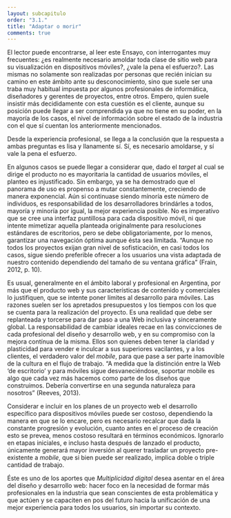 ```yaml
---
layout: subcapitulo
order: "3.1."
title: "Adaptar o morir"
comments: true
---
```


El lector puede encontrarse, al leer este Ensayo, con interrogantes muy frecuentes: ¿es realmente necesario amoldar toda clase de sitio web para su visualización en dispositivos móviles?, ¿vale la pena el esfuerzo?. Las mismas no solamente son realizadas por personas que recién inician su camino en este ámbito ante su desconocimiento, sino que suele ser una traba muy habitual impuesta por algunos profesionales de informática, diseñadores y gerentes de proyectos, entre otros. Empero, quien suele insistir más decididamente con esta cuestión es el cliente, aunque su posición puede llegar a ser comprendida ya que no tiene en su poder, en la mayoría de los casos, el nivel de información sobre el estado de la industria con el que sí cuentan los anteriormente mencionados.

Desde la experiencia profesional, se llega a la conclusión que la respuesta a ambas preguntas es lisa y llanamente sí. Sí, es necesario amoldarse, y sí vale la pena el esfuerzo.

En algunos casos se puede llegar a considerar que, dado el _target_ al cual se dirige el producto no es mayoritaria la cantidad de usuarios móviles, el planteo es injustificado. Sin embargo, ya se ha demostrado que el panorama de uso es propenso a mutar constantemente, creciendo de manera exponencial. Aún si continuase siendo mínoría este número de individuos, es responsabilidad de los desarrolladores brindárles a todos, mayoría y minoría por igual, la mejor experiencia posible. No es imperativo que se cree una interfaz puntillosa para cada dispositivo móvil, ni que intente mimetizar aquella planteada originalmente para resoluciones estándares de escritorios, pero se debe obligatoriamente, por lo menos, garantizar una navegación óptima aunque ésta sea limitada. “Aunque no todos los proyectos exijan gran nivel de sofisticación, en casi todos los casos, sigue siendo preferible ofrecer a los usuarios una vista adaptada de nuestro contenido dependiendo del tamaño de su ventana gráfica” (Frain, 2012, p. 10).

Es usual, generalmente en el ámbito laboral y profesional en Argentina, por más que el producto web y sus características de contenido y comerciales lo justifiquen, que se intente poner límites al desarrollo para móviles. Las razones suelen ser los apretados presupuestos y los tiempos con los que se cuenta para la realización del proyecto. Es una realidad que debe ser replanteada y torcerse para dar paso a una Web inclusiva y sinceramente global. La responsabilidad de cambiar ideales recae en las convicciones de cada profesional del diseño y desarrollo web, y en su compromiso con la mejora contínua de la misma. Ellos son quienes deben tener la claridad y plasticidad para vender e inculcar a sus superiores vacilantes, y a los clientes, el verdadero valor del _mobile_, para que pase a ser parte inamovible de la cultura en el flujo de trabajo. “A medida que la distinción entre la Web ‘de escritorio’ y para móviles sigue desvaneciéndose, soportar mobile es algo que cada vez más hacemos como parte de los diseños que construimos. Debería convertirse en una segunda naturaleza para nosotros” (Reeves, 2013).

Considerar e incluir en los planes de un proyecto web el desarrollo específico para dispositivos móviles puede ser costoso, dependiendo la manera en que se lo encare, pero es necesario recalcar que dada la constante progresión y evolución, cuanto antes en el proceso de creación esto se prevea, menos costoso resultará en términos económicos. Ignorarlo en etapas iniciales, e incluso hasta después de lanzado el producto, únicamente generará mayor inversión al querer trasladar un proyecto pre-existente a _mobile_, que si bien puede ser realizado, implica doble o triple cantidad de trabajo.

Éste es uno de los aportes que _Multiplicidad digital_ desea asentar en el área del diseño y desarrollo web: hacer foco en la necesidad de formar más profesionales en la industria que sean conscientes de esta problemática y que actúen y se capaciten en pos del futuro hacia la unificación de una mejor experiencia para todos los usuarios, sin importar su contexto.
